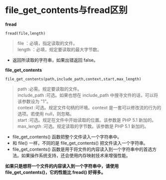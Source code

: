 # file_get_contents与fread区别

__fread__

``fread(file,length)``

> file		：必填，指定读取的文件。  
> length	：必填，规定要读取的最大字节数。

* 返回所读取的字符串，如果出错返回 false。

__file_get_contents__

``file_get_contents(path,include_path,context,start,max_length)``

> path				:必需。规定要读取的文件。    
> include_path	:可选。如果也想在 include_path 中搜寻文件的话，可以将该参数设为 "1"。    
> context			:可选。规定文件句柄的环境。context 是一套可以修改流的行为的选项。若使用 null，则忽略。    
> start			:可选。规定在文件中开始读取的位置。该参数是 PHP 5.1 新加的。    
> max_length		:可选。规定读取的字节数。该参数是 PHP 5.1 新加的。    

* file_get_contents() 函数把整个文件读入一个字符串中。
* 和 file() 一样，不同的是 file_get_contents() 把文件读入一个字符串。
* file_get_contents() 函数是用于将文件的内容读入到一个字符串中的首选方法。如果操作系统支持，还会使用内存映射技术来增强性能。

__如果只是想将一个文件的内容读入到一个字符串中，请使用 file_get_contents()，它的性能比 fread() 好得多。__
